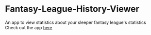 # Fantasy-League-History-Viewer
An app to view statistics about your sleeper fantasy league's statistics
Check out the app [here](https://sleeper-league-history-database.streamlit.app/)
